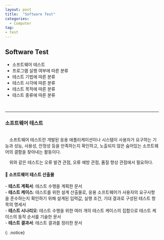 ```yaml
---
layout: post
title:  "Software Test"
categories:
  - Computer
tag:
- test 
---
```


## Software Test 

* 소프트웨어 테스트 
* 프로그램 실행 여부에 따른 분류 
* 테스트 기법에 따른 분류 
* 테스트 시각에 따른 분류 
* 테스트 목적에 따른 분류 
* 테스트 종류에 따른 분류 
<br>

<hr>

### 소프트웨어 테스트
<br>
　소프트웨어 테스트란 개발된 응용 애플리케이션이나 시스템이 사용자가 요구하는 기능과 성능, 사용성, 안정성 등을 만족하는지 확인하고, 노출되지 않은 숨어있는 소프트웨어의 결함을 찾아내는 활동이다.  

　위와 같은 테스트는 오류 발견 관점, 오류 예방 관점, 품질 향상 관점에서 필요하다.

#### 📌 소프트웨어 테스트 산출물
<p>
- <b>테스트 계획서</b>: 테스트 수행을 계획한 문서<br>
- <b>테스트 케이스</b>: 테스트를 위한 설계 산출물로, 응용 소프트웨어가 사용자의 요구사항을 준수하는지 확인하기 위해 설계된 입력값, 실행 조건, 기대 결과로 구성된 테스트 항목의 명세서<br>
- <b>테스트 시나리오</b>: 테스트 수행을 위한 여러 개의 테스트 케이스의 집합으로 테스트 케이스의 동작 순서를 기술한 문서<br>
- <b>테스트 결과서</b>: 테스트 결과를 정리한 문서
</p>
{: .notice}

<br>

